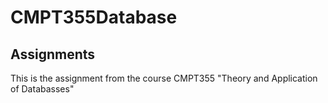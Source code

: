 # CMPT355Database
## Assignments
This is the assignment from the course CMPT355 "Theory and Application of Databasses"
